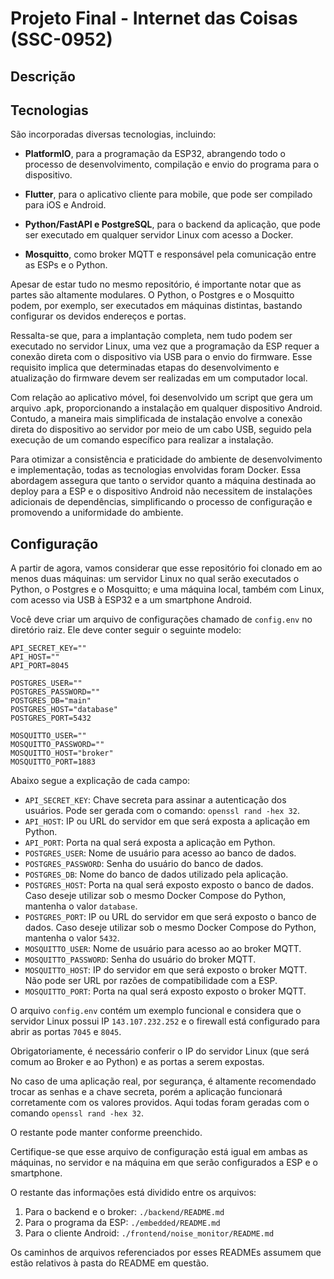 # Projeto Final - Internet das Coisas (SSC-0952)

## Descrição

## Tecnologias

São incorporadas diversas tecnologias, incluindo:

- **PlatformIO**, para a programação da ESP32, abrangendo todo o processo de desenvolvimento, compilação e envio do programa para o dispositivo.

- **Flutter**, para o aplicativo cliente para mobile, que pode ser compilado para iOS e Android.

- **Python/FastAPI e PostgreSQL**, para o backend da aplicação, que pode ser executado em qualquer servidor Linux com acesso a Docker.

- **Mosquitto**, como broker MQTT e responsável pela comunicação entre as ESPs e o Python.

Apesar de estar tudo no mesmo repositório, é importante notar que as partes são altamente modulares. O Python, o Postgres e o Mosquitto podem, por exemplo, ser executados em máquinas distintas, bastando configurar os devidos endereços e portas.

Ressalta-se que, para a implantação completa, nem tudo podem ser executado no servidor Linux, uma vez que a programação da ESP requer a conexão direta com o dispositivo via USB para o envio do firmware. Esse requisito implica que determinadas etapas do desenvolvimento e atualização do firmware devem ser realizadas em um computador local.

Com relação ao aplicativo móvel, foi desenvolvido um script que gera um arquivo .apk, proporcionando a instalação em qualquer dispositivo Android. Contudo, a maneira mais simplificada de instalação envolve a conexão direta do dispositivo ao servidor por meio de um cabo USB, seguido pela execução de um comando específico para realizar a instalação.

Para otimizar a consistência e praticidade do ambiente de desenvolvimento e implementação, todas as tecnologias envolvidas foram Docker. Essa abordagem assegura que tanto o servidor quanto a máquina destinada ao deploy para a ESP e o dispositivo Android não necessitem de instalações adicionais de dependências, simplificando o processo de configuração e promovendo a uniformidade do ambiente.

## Configuração

A partir de agora, vamos considerar que esse repositório foi clonado em ao menos duas máquinas: um servidor Linux no qual serão executados o Python, o Postgres e o Mosquitto; e uma máquina local, também com Linux, com acesso via USB à ESP32 e a um smartphone Android.

Você deve criar um arquivo de configurações chamado de `config.env` no diretório raiz. Ele deve conter seguir o seguinte modelo:

```shell
API_SECRET_KEY=""
API_HOST=""
API_PORT=8045

POSTGRES_USER=""
POSTGRES_PASSWORD=""
POSTGRES_DB="main"
POSTGRES_HOST="database"
POSTGRES_PORT=5432

MOSQUITTO_USER=""
MOSQUITTO_PASSWORD=""
MOSQUITTO_HOST="broker"
MOSQUITTO_PORT=1883
```

Abaixo segue a explicação de cada campo:

- `API_SECRET_KEY`: Chave secreta para assinar a autenticação dos usuários. Pode ser gerada com o comando: `openssl rand -hex 32`.
- `API_HOST`: IP ou URL do servidor em que será exposta a aplicação em Python.
- `API_PORT`: Porta na qual será exposta a aplicação em Python.
- `POSTGRES_USER`: Nome de usuário para acesso ao banco de dados.
- `POSTGRES_PASSWORD`: Senha do usuário do banco de dados.
- `POSTGRES_DB`: Nome do banco de dados utilizado pela aplicação.
- `POSTGRES_HOST`: Porta na qual será exposto exposto o banco de dados. Caso deseje utilizar sob o mesmo Docker Compose do Python, mantenha o valor `database`.
- `POSTGRES_PORT`: IP ou URL do servidor em que será exposto o banco de dados. Caso deseje utilizar sob o mesmo Docker Compose do Python, mantenha o valor `5432`.
- `MOSQUITTO_USER`: Nome de usuário para acesso ao ao broker MQTT.
- `MOSQUITTO_PASSWORD`: Senha do usuário do broker MQTT.
- `MOSQUITTO_HOST`: IP do servidor em que será exposto o broker MQTT. Não pode ser URL por razões de compatibilidade com a ESP.
- `MOSQUITTO_PORT`: Porta na qual será exposto exposto o broker MQTT.

O arquivo `config.env` contém um exemplo funcional e considera que o servidor Linux possui IP `143.107.232.252` e o firewall está configurado para abrir as portas `7045` e `8045`.

Obrigatoriamente, é necessário conferir o IP do servidor Linux (que será comum ao Broker e ao Python) e as portas a serem expostas.

No caso de uma aplicação real, por segurança, é altamente recomendado trocar as senhas e a chave secreta, porém a aplicação funcionará corretamente com os valores providos. Aqui todas foram geradas com o comando `openssl rand -hex 32`.

O restante pode manter conforme preenchido.

Certifique-se que esse arquivo de configuração está igual em ambas as máquinas, no servidor e na máquina em que serão configurados a ESP e o smartphone.

O restante das informações está dividido entre os arquivos:
1. Para o backend e o broker: `./backend/README.md`
2. Para o programa da ESP: `./embedded/README.md`
3. Para o cliente Android: `./frontend/noise_monitor/README.md`

Os caminhos de arquivos referenciados por esses READMEs assumem que estão relativos à pasta do README em questão.